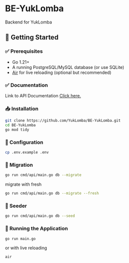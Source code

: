 # BE-YukLomba
Backend for  YukLomba

## 🚀 Getting Started

### ✅ Prerequisites

- Go 1.21+
- A running PostgreSQL/MySQL database (or use SQLite)
- [Air](https://github.com/cosmtrek/air) for live reloading (optional but recommended)

### ✅ Documentation
Link to API Documentation
[Click here.](https://www.postman.com/yuk-lomba-1446/yuk-lomba-workspace/collection/to4rv27/yuklomba-api-documentation)

### 📥 Installation

```bash
git clone https://github.com/YukLomba/BE-YukLomba.git
cd BE-YukLomba
go mod tidy
```

### 🔧 Configuration
```bash
cp .env.example .env
```

### 💾 Migration
```bash
go run cmd/api/main.go db --migrate
```

migrate with fresh

```bash
go run cmd/api/main.go db --migrate --fresh
```

### 💾 Seeder
```bash
go run cmd/api/main.go db --seed
```

### 🚀 Running the Application
```bash
go run main.go
```

or with live reloading

```bash
air
```
